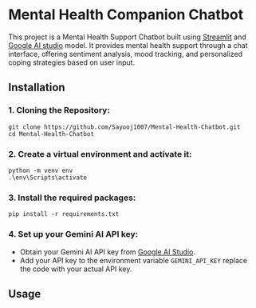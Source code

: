 # Mental Health Companion Chatbot
This project is a Mental Health Support Chatbot built using [Streamlit](https://streamlit.io/) and [Google AI studio](https://aistudio.google.com/prompts/new_chat) model. It provides mental health support through a chat interface, offering sentiment analysis, mood tracking, and personalized coping strategies based on user input.

## Installation
### 1. Cloning the Repository:
```
git clone https://github.com/Sayooj1007/Mental-Health-Chatbot.git
cd Mental-Health-Chatbot
```
### 2. Create a virtual environment and activate it:
```
python -m venv env
.\env\Scripts\activate
```
### 3. Install the required packages:
```
pip install -r requirements.txt
```
### 4. Set up your Gemini AI API key:
- Obtain your Gemini AI API key from [Google AI Studio](https://aistudio.google.com/prompts/new_chat).
- Add your API key to the environment variable `GEMINI_API_KEY` replace the code with your actual API key.

## Usage
